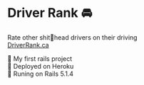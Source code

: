 # Driver Rank 🚘

Rate other shit💩head drivers on their driving  
[DriverRank.ca](https://driverrank.ca)  

💎 My first rails project   
💎 Deployed on Heroku  
💎 Runing on Rails 5.1.4  
